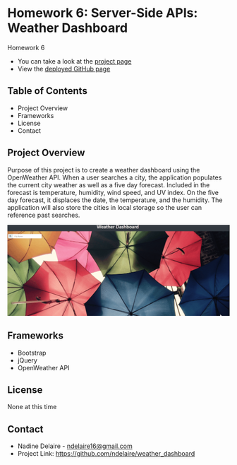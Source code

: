 # Homework 6:  Server-Side APIs: Weather Dashboard
Homework 6

* You can take a look at the [project page](https://github.com/ndelaire/weather_dashboard)
* View the [deployed GitHub page](https://ndelaire.github.io/weather_dashboard/)

## Table of Contents
* Project Overview
* Frameworks
* License
* Contact

## Project Overview 

Purpose of this project is to create a weather dashboard using the OpenWeather API. When a user searches a city, the application populates the current city weather as well as a five day forecast. Included in the forecast is temperature, humidity, wind speed, and UV index. On the five day forecast, it displaces the date, the temperature, and the humidity. The application will also store the cities in local storage so the user can reference past searches. 

![Weather Dashboard](weatherdashboard.gif)
## Frameworks 

* Bootstrap
* jQuery
* OpenWeather API

## License 
None at this time

## Contact
* Nadine Delaire - ndelaire16@gmail.com 
* Project Link: https://github.com/ndelaire/weather_dashboard
